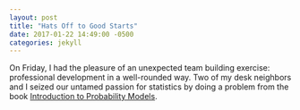 ```yaml
---
layout: post
title: "Hats Off to Good Starts"
date: 2017-01-22 14:49:00 -0500
categories: jekyll
---
```


On Friday, I had the pleasure of an unexpected team building exercise: professional development in a well-rounded way. Two of my desk neighbors and I seized our untamed passion for statistics by doing a problem from the book [Introduction to Probability Models][ipm]. 

[ipm]: https://www.amazon.com/Introduction-Probability-Models-Eleventh-Sheldon/dp/0124079482 
